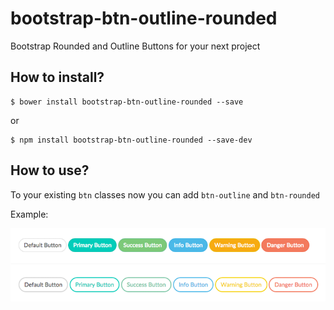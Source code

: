 # bootstrap-btn-outline-rounded
Bootstrap Rounded and Outline Buttons for your next project

## How to install?
````
$ bower install bootstrap-btn-outline-rounded --save
````
or
````
$ npm install bootstrap-btn-outline-rounded --save-dev
````


## How to use?
To your existing `btn` classes now you can add `btn-outline` and `btn-rounded`

Example:

![Example Bootstrap Rounded and Outline Buttons](/examples/example.png)
